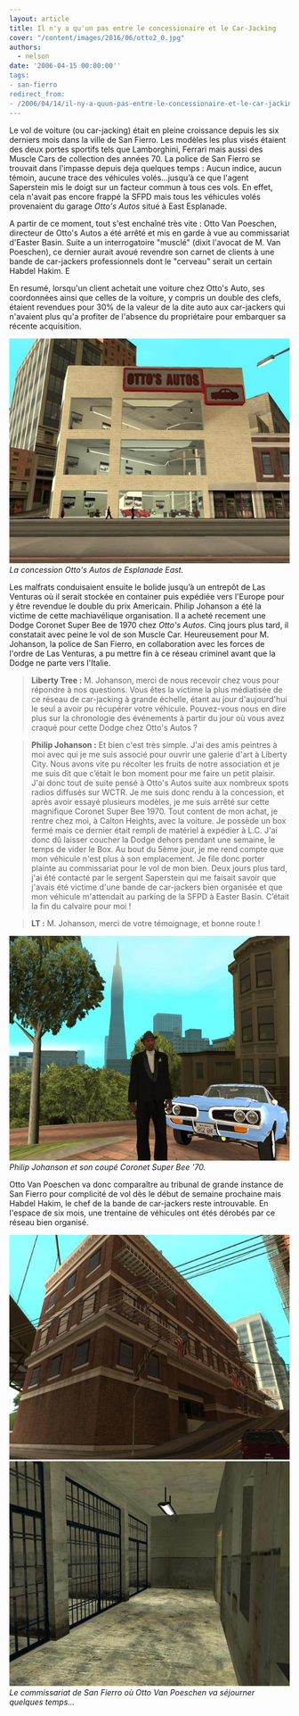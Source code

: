 ```yaml
---
layout: article
title: Il n'y a qu'un pas entre le concessionaire et le Car-Jacking
cover: "/content/images/2016/06/otto2_0.jpg"
authors:
  - nelson
date: '2006-04-15 00:00:00''
tags:
- san-fierro
redirect_from:
- /2006/04/14/il-ny-a-quun-pas-entre-le-concessionaire-et-le-car-jacking
---
```


Le vol de voiture (ou car-jacking) était en pleine croissance depuis les six derniers mois dans la ville de San Fierro. Les modèles les plus visés étaient des deux portes sportifs tels que Lamborghini, Ferrari mais aussi des Muscle Cars de collection des années 70. La police de San Fierro se trouvait dans l'impasse depuis deja quelques temps : Aucun indice, aucun témoin, aucune trace des véhicules volés...jusqu’à ce que l'agent Saperstein mis le doigt sur un facteur commun à tous ces vols. En effet, cela n'avait pas encore frappé la SFPD mais tous les véhicules volés provenaient du garage _Otto's Autos_ situé à East Esplanade.

A partir de ce moment, tout s'est enchaîné très vite : Otto Van Poeschen, directeur de Otto's Autos a été arrêté et mis en garde à vue au commissariat d'Easter Basin. Suite a un interrogatoire "musclé" (dixit l'avocat de M. Van Poeschen), ce dernier aurait avoué revendre son carnet de clients à une bande de car-jackers professionnels dont le "cerveau" serait un certain Habdel Hakim. E

En resumé, lorsqu'un client achetait une voiture chez Otto's Auto, ses coordonnées ainsi que celles de la voiture, y compris un double des clefs, étaient revendues pour 30% de la valeur de la dite auto aux car-jackers qui n'avaient plus qu'a profiter de l'absence du propriétaire pour embarquer sa récente acquisition.

![La concession Otto's Autos de Esplanade East.](/content/images/2005/01/otto2.jpg)
_La concession Otto's Autos de Esplanade East._

Les malfrats conduisaient ensuite le bolide jusqu’à un entrepôt de Las Venturas où il serait stockée en container puis expédiée vers l'Europe pour y être revendue le double du prix Americain. Philip Johanson a été la victime de cette machiavélique organisation. Il a acheté recement une Dodge Coronet Super Bee de 1970 chez _Otto's Autos_. Cinq jours plus tard, il constatait avec peine le vol de son Muscle Car. Heureusement pour M. Johanson, la police de San Fierro, en collaboration avec les forces de l'ordre de Las Venturas, a pu mettre fin à ce réseau criminel avant que la Dodge ne parte vers l'Italie.

> **Liberty Tree :** M. Johanson, merci de nous recevoir chez vous pour répondre à nos questions. Vous êtes la victime la plus médiatisée de ce réseau de car-jacking à grande échelle, étant au jour d'aujourd'hui le seul a avoir pu récupérer votre véhicule. Pouvez-vous nous en dire plus sur la chronologie des événements à partir du jour où vous avez craqué pour cette Dodge chez Otto's Autos ?

> **Philip Johanson :** Et bien c'est très simple. J'ai des amis peintres à moi avec qui je me suis associé pour ouvrir une galerie d'art à Liberty City. Nous avons vite pu récolter les fruits de notre association et je me suis dit que c’était le bon moment pour me faire un petit plaisir. J'ai donc tout de suite pensé à Otto's Autos suite aux nombreux spots radios diffusés sur WCTR. Je me suis donc rendu à la concession, et après avoir essayé plusieurs modèles, je me suis arrêté sur cette magnifique Coronet Super Bee 1970. Tout content de mon achat, je rentre chez moi, à Calton Heights, avec la voiture. Je possède un box fermé mais ce dernier était rempli de matériel à expédier à L.C. J'ai donc dû laisser coucher la Dodge dehors pendant une semaine, le temps de vider le Box. Au bout du 5ème jour, je me rend compte que mon véhicule n'est plus à son emplacement. Je file donc porter plainte au commissariat pour le vol de mon bien. Deux jours plus tard, j'ai été contacté par le sergent Saperstein qui me faisait savoir que j'avais été victime d'une bande de car-jackers bien organisée et que mon véhicule m'attendait au parking de la SFPD à Easter Basin. C’était la fin du calvaire pour moi !

> **LT :** M. Johanson, merci de votre témoignage, et bonne route !

![Philip Johanson et son coupé Coronet Super Bee '70.](/content/images/2005/01/philip.jpg)
_Philip Johanson et son coupé Coronet Super Bee '70._

Otto Van Poeschen va donc comparaître au tribunal de grande instance de San Fierro pour complicité de vol dès le début de semaine prochaine mais Habdel Hakim, le chef de la bande de car-jackers reste introuvable. En l'espace de six mois, une trentaine de véhicules ont étés dérobés par ce réseau bien organisé.

![](/content/images/2005/01/sfpd.jpg)
![Le commissariat de San Fierro où Otto Van Poeschen va séjourner quelques temps...](/content/images/2005/01/jail.jpg)
_Le commissariat de San Fierro où Otto Van Poeschen va séjourner quelques temps..._